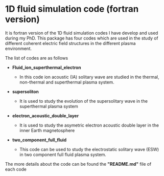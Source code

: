 # 1D fluid simulation code (fortran version)


It is fortran version of the 1D fluid simulation codes I have develop
and used during my PhD. This package has four 
codes which are used in the study of different coherent electric field 
structures in the different plasma environment. 

The list of codes are as follows 
* **Fluid_ion_superthermal_electron**
    - In this code ion acoustic (IA) solitary wave are studied in the
    thermal, non-thermal and superthermal plasma system.
      
* **supersoliton**
     - It is used to study the evolution of the supersolitary wave 
    in the superthermal plasma system
       
* **electron_acoustic_double_layer**
    - It is used to study the asymetric electron acoustic double layer 
    in the inner Earth magnetosphere
      
* **two_component_full_fluid**
    - This code can be used to study the electrostatic solitary wave (ESW) in 
    two component full fluid plasma system.
      
The more details about the code can be found the **"README.md"** file of each
code
      
